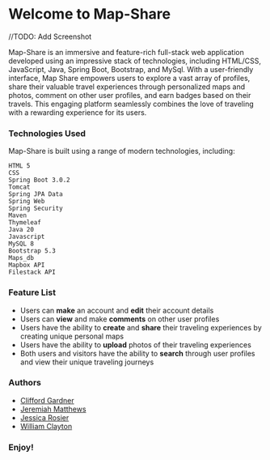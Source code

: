 # Welcome to Map-Share 

//TODO: Add Screenshot

Map-Share is an immersive and feature-rich full-stack web application developed using an impressive stack of technologies, including HTML/CSS, JavaScript, Java, Spring Boot, Bootstrap, and MySql. With a user-friendly interface, Map Share empowers users to explore a vast array of profiles, share their valuable travel experiences through personalized maps and photos, comment on other user profiles, and earn badges based on their travels. This engaging platform seamlessly combines the love of traveling with a rewarding experience for its users.

### Technologies Used

Map-Share is built using a range of modern technologies, including:

    HTML 5
    CSS
    Spring Boot 3.0.2
    Tomcat
    Spring JPA Data
    Spring Web
    Spring Security
    Maven
    Thymeleaf
    Java 20
    Javascript
    MySQL 8
    Bootstrap 5.3
    Maps_db
    Mapbox API
    Filestack API


### Feature List
+ Users can **make** an account and **edit** their account details
+ Users can **view** and make **comments** on other user profiles
+ Users have the ability to **create** and **share** their traveling experiences by creating unique personal maps
+ Users have the ability to **upload** photos of their traveling experiences
+ Both users and visitors have the ability to **search** through user profiles and view their unique traveling journeys


### Authors

- [Clifford Gardner](https://github.com/Cliff-D56)
- [Jeremiah Matthews](https://github.com/jeremiahm105)
- [Jessica Rosier](https://github.com/jessicarosier)
- [William Clayton](https://github.com/WilliamClayton1)

### Enjoy!

